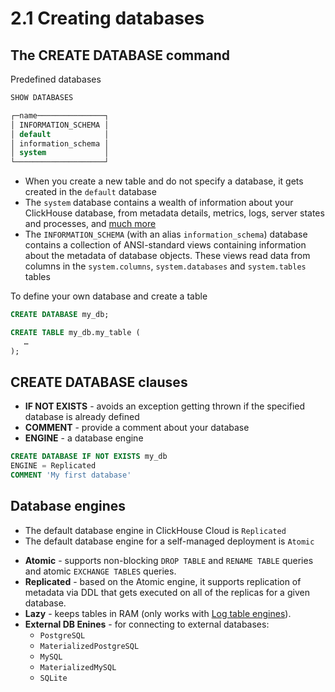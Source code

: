 # 2.1 Creating databases

## The CREATE DATABASE command

Predefined databases
```sql
SHOW DATABASES

┌─name───────────────┐
│ INFORMATION_SCHEMA │
│ default            │
│ information_schema │
│ system             │
└────────────────────┘
```
- When you create a new table and do not specify a database, it gets created in the `default` database
- The `system` database contains a wealth of information about your ClickHouse database, 
  from metadata details, metrics, logs, server states and processes, and [much more](https://clickhouse.com/docs/en/operations/system-tables)
- The `INFORMATION_SCHEMA` (with an alias `information_schema`) database contains a collection of ANSI-standard 
  views containing information about the metadata of database objects. 
  These views read data from columns in the `system.columns`, `system.databases` and `system.tables` tables

To define your own database and create a table
```sql
CREATE DATABASE my_db;

CREATE TABLE my_db.my_table (
   …
);
```

## CREATE DATABASE clauses

- **IF NOT EXISTS** - avoids an exception getting thrown if the specified database is already defined
- **COMMENT** - provide a comment about your database
- **ENGINE** - a database engine

```sql
CREATE DATABASE IF NOT EXISTS my_db 
ENGINE = Replicated 
COMMENT 'My first database'
```

## Database engines
- The default database engine in ClickHouse Cloud is `Replicated`
- The default database engine for a self-managed deployment is `Atomic`

* **Atomic** - supports non-blocking `DROP TABLE` and `RENAME TABLE` queries and atomic `EXCHANGE TABLES` queries.
* **Replicated** - based on the Atomic engine, it supports replication of metadata via DDL that gets executed 
  on all of the replicas for a given database.
* **Lazy** - keeps tables in RAM (only works with [Log table engines](https://clickhouse.com/docs/en/engines/table-engines/log-family)).
* **External DB Enines** - for connecting to external databases:
  * `PostgreSQL`
  * `MaterializedPostgreSQL`
  * `MySQL`
  * `MaterializedMySQL`
  * `SQLite`